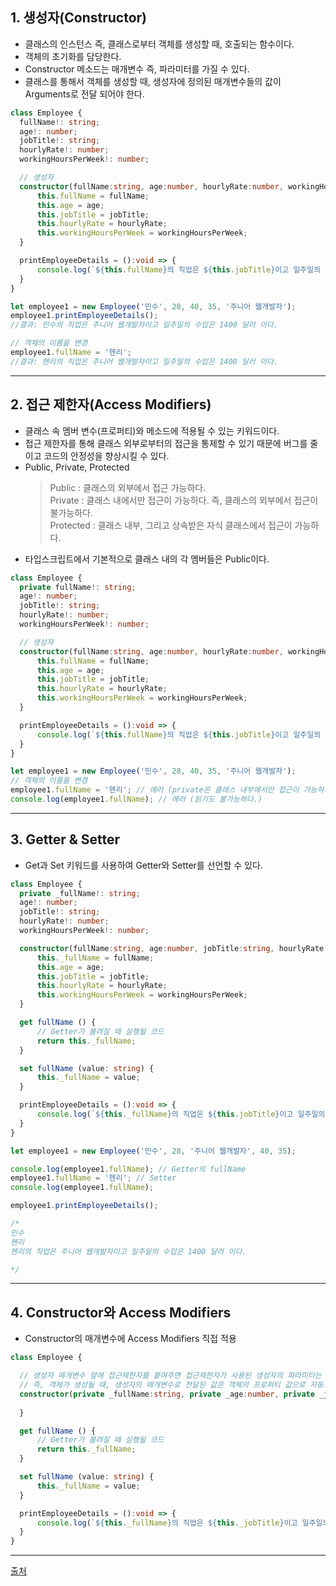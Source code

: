 ## 1. 생성자(Constructor)
  - 클래스의 인스턴스 즉, 클래스로부터 객체를 생성할 때, 호출되는 함수이다.
  - 객체의 초기화를 담당한다.
  - Constructor 메소드는 매개변수 즉, 파라미터를 가질 수 있다.
  - 클래스를 통해서 객체를 생성할 때, 생성자에 정의된 매개변수들의 값이 Arguments로 전달 되어야 한다.
  ```typescript
  class Employee {
    fullName!: string;
    age!: number;
    jobTitle!: string;
    hourlyRate!: number;
    workingHoursPerWeek!: number;

    // 생성자
    constructor(fullName:string, age:number, hourlyRate:number, workingHoursPerWeek:number, jobTitle?:string) { // jobTitle은 선택적 매개변수
        this.fullName = fullName;
        this.age = age;
        this.jobTitle = jobTitle;
        this.hourlyRate = hourlyRate;
        this.workingHoursPerWeek = workingHoursPerWeek;
    }

    printEmployeeDetails = ():void => {
        console.log(`${this.fullName}의 직업은 ${this.jobTitle}이고 일주일의 수입은 ${this.hourlyRate * this.workingHoursPerWeek} 달러 이다.`)
    }
  }

  let employee1 = new Employee('민수', 28, 40, 35, '주니어 웹개발자');
  employee1.printEmployeeDetails();
  //결과: 민수의 직업은 주니어 웹개발자이고 일주일의 수입은 1400 달러 이다.
  
  // 객체의 이름을 변경
  employee1.fullName = '헨리';
  //결과: 헨리의 직업은 주니어 웹개발자이고 일주일의 수입은 1400 달러 이다.
  ```
 
------------------
## 2. 접근 제한자(Access Modifiers)
  - 클래스 속 멤버 변수(프로퍼티)와 메소드에 적용될 수 있는 키워드이다.
  - 접근 제한자를 통해 클래스 외부로부터의 접근을 통제할 수 있기 때문에 버그를 줄이고 코드의 안정성을 향상시킬 수 있다.
  - Public, Private, Protected  
    > Public : 클래스의 외부에서 접근 가능하다.  
    > Private : 클래스 내에서만 접근이 가능하다. 즉, 클래스의 외부에서 접근이 불가능하다.  
    > Protected : 클래스 내부, 그리고 상속받은 자식 클래스에서 접근이 가능하다.  
  - 타입스크립트에서 기본적으로 클래스 내의 각 멤버들은 Public이다.
  ```typescript
  class Employee {
    private fullName!: string;
    age!: number;
    jobTitle!: string;
    hourlyRate!: number;
    workingHoursPerWeek!: number;

    // 생성자
    constructor(fullName:string, age:number, hourlyRate:number, workingHoursPerWeek:number, jobTitle?:string) { // jobTitle은 선택적 매개변수
        this.fullName = fullName;
        this.age = age;
        this.jobTitle = jobTitle;
        this.hourlyRate = hourlyRate;
        this.workingHoursPerWeek = workingHoursPerWeek;
    }

    printEmployeeDetails = ():void => {
        console.log(`${this.fullName}의 직업은 ${this.jobTitle}이고 일주일의 수입은 ${this.hourlyRate * this.workingHoursPerWeek} 달러 이다.`)
    }
  }

  let employee1 = new Employee('민수', 28, 40, 35, '주니어 웹개발자');
  // 객체의 이름을 변경
  employee1.fullName = '헨리'; // 에러 (private은 클래스 내부에서만 접근이 가능하기 때문이다.)
  console.log(employee1.fullName); // 에러 (읽기도 불가능하다.)
  ```

------------------
## 3. Getter & Setter
  - Get과 Set 키워드를 사용하여 Getter와 Setter를 선언할 수 있다.
  ```typescript
  class Employee {
    private _fullName!: string;
    age!: number;
    jobTitle!: string;
    hourlyRate!: number;
    workingHoursPerWeek!: number;

    constructor(fullName:string, age:number, jobTitle:string, hourlyRate:number, workingHoursPerWeek:number) {
        this._fullName = fullName;
        this.age = age;
        this.jobTitle = jobTitle;
        this.hourlyRate = hourlyRate;
        this.workingHoursPerWeek = workingHoursPerWeek;
    }

    get fullName () {
        // Getter가 불려질 때 실행될 코드
        return this._fullName;
    }

    set fullName (value: string) {
        this._fullName = value;
    }

    printEmployeeDetails = ():void => {
        console.log(`${this._fullName}의 직업은 ${this.jobTitle}이고 일주일의 수입은 ${this.hourlyRate * this.workingHoursPerWeek} 달러 이다.`)
    }
  }

  let employee1 = new Employee('민수', 28, '주니어 웹개발자', 40, 35);

  console.log(employee1.fullName); // Getter의 fullName
  employee1.fullName = '헨리'; // Setter
  console.log(employee1.fullName);

  employee1.printEmployeeDetails();
  
  /*
  민수
  헨리
  헨리의 직업은 주니어 웹개발자이고 일주일의 수입은 1400 달러 이다.
  
  */
  
  ```

------------------
## 4. Constructor와 Access Modifiers
  - Constructor의 매개변수에 Access Modifiers 직접 적용
  ```typescript
  class Employee {

    // 생성자 매개변수 앞에 접근제한자를 붙여주면 접근제한자가 사용된 생성자의 파라미터는 암묵적으로 클래스의 필드, 멤버 변수로 선언된다.
    // 즉, 객체가 생성될 때, 생성자의 매개변수로 전달된 값은 객체의 프로퍼티 값으로 자동으로 그 값이 초기화되고 할당된다.
    constructor(private _fullName:string, private _age:number, private _jobTitle:string, private _hourlyRate:number, public _workingHoursPerWeek:number) {
        
    }

    get fullName () {
        // Getter가 불려질 때 실행될 코드
        return this._fullName;
    }

    set fullName (value: string) {
        this._fullName = value;
    }

    printEmployeeDetails = ():void => {
        console.log(`${this._fullName}의 직업은 ${this._jobTitle}이고 일주일의 수입은 ${this._hourlyRate * this._workingHoursPerWeek} 달러 이다.`)
    }
  }
  
  ```

------------------

[출처](https://www.youtube.com/watch?v=sPM94o5_WVU&list=PLJf6aFJoJtbUXW6T4lPUk7C66yEneX7MN&index=10)
